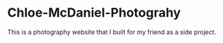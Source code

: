 # Chloe-McDaniel-Photograhy
This is a photography website that I built for my friend as a side project.
